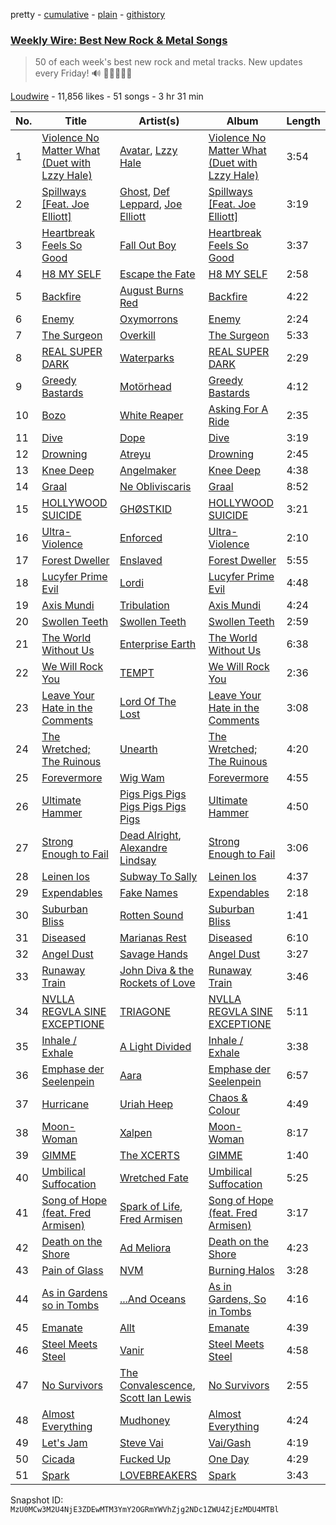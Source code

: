 pretty - [cumulative](/playlists/cumulative/53x58hBq1M9qCzZxyRUmp4.md) - [plain](/playlists/plain/53x58hBq1M9qCzZxyRUmp4) - [githistory](https://github.githistory.xyz/mackorone/spotify-playlist-archive/blob/main/playlists/plain/53x58hBq1M9qCzZxyRUmp4)

### [Weekly Wire: Best New Rock & Metal Songs](https://open.spotify.com/playlist/53x58hBq1M9qCzZxyRUmp4)

> 50 of each week's best new rock and metal tracks\. New updates every Friday!  🔊 🤘🏿🤘🤘🏽

[Loudwire](https://open.spotify.com/user/wqopimzeqvaed8dqu6o2tixrj) - 11,856 likes - 51 songs - 3 hr 31 min

| No. | Title | Artist(s) | Album | Length |
|---|---|---|---|---|
| 1 | [Violence No Matter What \(Duet with Lzzy Hale\)](https://open.spotify.com/track/1soD4IaI1iibVmQXwbyY7R) | [Avatar](https://open.spotify.com/artist/4jpaXieuls7LVzG1uma5Rs), [Lzzy Hale](https://open.spotify.com/artist/3Nbau9SoiH72jmJdUTqjOY) | [Violence No Matter What \(Duet with Lzzy Hale\)](https://open.spotify.com/album/3fqekMyypWqmySaVMdToi6) | 3:54 |
| 2 | [Spillways \[Feat\. Joe Elliott\]](https://open.spotify.com/track/720C8mWrqRdh1zYBGqLj9p) | [Ghost](https://open.spotify.com/artist/1Qp56T7n950O3EGMsSl81D), [Def Leppard](https://open.spotify.com/artist/6H1RjVyNruCmrBEWRbD0VZ), [Joe Elliott](https://open.spotify.com/artist/5Nbg0g30EwMpYD6jQ2xcfX) | [Spillways \[Feat\. Joe Elliott\]](https://open.spotify.com/album/1aMqVnl2zFenUsGrlYMc91) | 3:19 |
| 3 | [Heartbreak Feels So Good](https://open.spotify.com/track/0Rw35DKIumkbbMC7XPOn5r) | [Fall Out Boy](https://open.spotify.com/artist/4UXqAaa6dQYAk18Lv7PEgX) | [Heartbreak Feels So Good](https://open.spotify.com/album/5GwtecGz0FCy9onGWtrVRS) | 3:37 |
| 4 | [H8 MY SELF](https://open.spotify.com/track/3o3i8J3phhvFXOaH4wwjbT) | [Escape the Fate](https://open.spotify.com/artist/5ojhEavq6altxW8fWIlLum) | [H8 MY SELF](https://open.spotify.com/album/5m02Ruds7RdGQ4QMWtyxmx) | 2:58 |
| 5 | [Backfire](https://open.spotify.com/track/6qA3JeQaSLng3XmIFr7IC0) | [August Burns Red](https://open.spotify.com/artist/5p9CTsn5ueGU4oScNX1axu) | [Backfire](https://open.spotify.com/album/4DBR3CJvtw972fOYg93ndQ) | 4:22 |
| 6 | [Enemy](https://open.spotify.com/track/6uw93PQ8gHcceraxPfCFUp) | [Oxymorrons](https://open.spotify.com/artist/3GDw9k8FzlOUxPzDUaUhlZ) | [Enemy](https://open.spotify.com/album/5kiallXslLnp6hxZRFhDkp) | 2:24 |
| 7 | [The Surgeon](https://open.spotify.com/track/0ERKfqutINLHO7bxjDNVAK) | [Overkill](https://open.spotify.com/artist/0NmYchKQ8JIR9QHYJA0FRe) | [The Surgeon](https://open.spotify.com/album/1DbPIWAYWX3WvyzBOMHn8V) | 5:33 |
| 8 | [REAL SUPER DARK](https://open.spotify.com/track/7uuHc1gwZCKG9CGJopnSF3) | [Waterparks](https://open.spotify.com/artist/3QaxveoTiMetZCMp1sftiu) | [REAL SUPER DARK](https://open.spotify.com/album/1TyNSqm2av7ed9Z6BgHhFT) | 2:29 |
| 9 | [Greedy Bastards](https://open.spotify.com/track/4tB3o3rTYsBTd3283dKNYg) | [Motörhead](https://open.spotify.com/artist/1DFr97A9HnbV3SKTJFu62M) | [Greedy Bastards](https://open.spotify.com/album/320YsD7ccYfPwARI17GgMw) | 4:12 |
| 10 | [Bozo](https://open.spotify.com/track/7pllzZF7apoqG7htbXAQsd) | [White Reaper](https://open.spotify.com/artist/75klPfIVnyYcyEGaicRUSF) | [Asking For A Ride](https://open.spotify.com/album/4EkYXTP0vpp1dmPadvfAlK) | 2:35 |
| 11 | [Dive](https://open.spotify.com/track/7nDRzarOR0L4Fs8A76Okz4) | [Dope](https://open.spotify.com/artist/7fWgqc4HJi3pcHhK8hKg2p) | [Dive](https://open.spotify.com/album/0ld5U0aAKWiNUiUYqSJi13) | 3:19 |
| 12 | [Drowning](https://open.spotify.com/track/4l0UQ0zDIPYaaa5FF2Kvwt) | [Atreyu](https://open.spotify.com/artist/3LkSiHbjqOHCKCqBfEZOTv) | [Drowning](https://open.spotify.com/album/6d5waVDcEQEcM6BKbkBiNx) | 2:45 |
| 13 | [Knee Deep](https://open.spotify.com/track/08WzAPtFjBJ3P6Eco1JjuO) | [Angelmaker](https://open.spotify.com/artist/1AdrYGYDz4oa9dvW2jfFrG) | [Knee Deep](https://open.spotify.com/album/7z4YvX66QkqRJXTqhSt9EM) | 4:38 |
| 14 | [Graal](https://open.spotify.com/track/2rOtjsLk0BUdDds2EQ1ZGk) | [Ne Obliviscaris](https://open.spotify.com/artist/5kbidtcpyRRMdAQUnI1BG4) | [Graal](https://open.spotify.com/album/2PkWhYguCc0wQZJnwicGD2) | 8:52 |
| 15 | [HOLLYWOOD SUICIDE](https://open.spotify.com/track/7KTASNo2xzEoQpOUC7Q4CK) | [GHØSTKID](https://open.spotify.com/artist/2ooWmQC4NQUQZ3z00mZQyK) | [HOLLYWOOD SUICIDE](https://open.spotify.com/album/4VvhWfmR7STtNJUJLkXnGT) | 3:21 |
| 16 | [Ultra\-Violence](https://open.spotify.com/track/6x2FkO3YW7zwBmgtWH6lxJ) | [Enforced](https://open.spotify.com/artist/7vZV2UPiXQMVesiAxQmvBp) | [Ultra\-Violence](https://open.spotify.com/album/4hOu1sSu360iLvwL3lF5hM) | 2:10 |
| 17 | [Forest Dweller](https://open.spotify.com/track/63tXvFuVWXKxyKvpVfXXYM) | [Enslaved](https://open.spotify.com/artist/2HmtB6wVRRi3z0JwZHtkiD) | [Forest Dweller](https://open.spotify.com/album/5bM49AydEkBA0zxREsR49h) | 5:55 |
| 18 | [Lucyfer Prime Evil](https://open.spotify.com/track/1p20hopUfqgTwSYGOqeGM6) | [Lordi](https://open.spotify.com/artist/14SgKNlOCKAI0PfRD1HnWh) | [Lucyfer Prime Evil](https://open.spotify.com/album/6VCJGU6wccSru7tice6eQd) | 4:48 |
| 19 | [Axis Mundi](https://open.spotify.com/track/2AG2lTeueOVfV2vkMyg5j2) | [Tribulation](https://open.spotify.com/artist/7xTo7ipdBZezIoyAkmcRge) | [Axis Mundi](https://open.spotify.com/album/7yfSOlctpXVOlkG0pMXjxe) | 4:24 |
| 20 | [Swollen Teeth](https://open.spotify.com/track/2dehX9M8cr21ggWNwkJgD7) | [Swollen Teeth](https://open.spotify.com/artist/2Q4WmCXIG2ogJ0ZYC3K4LQ) | [Swollen Teeth](https://open.spotify.com/album/53lOgAt8FCTfTYkOZzFnz7) | 2:59 |
| 21 | [The World Without Us](https://open.spotify.com/track/6yOmF7bdf6AiNg2JQg9wvO) | [Enterprise Earth](https://open.spotify.com/artist/1l3cAmALCtGbjWGVtRwhoh) | [The World Without Us](https://open.spotify.com/album/460v1TmTbmq7E4zy12pYdE) | 6:38 |
| 22 | [We Will Rock You](https://open.spotify.com/track/0dXqdq1aF0SgZamXvUAp57) | [TEMPT](https://open.spotify.com/artist/54QtmkdXUQlaV9CsvT8TNk) | [We Will Rock You](https://open.spotify.com/album/5jPBB8d3UAb8TFwqgVgeGW) | 2:36 |
| 23 | [Leave Your Hate in the Comments](https://open.spotify.com/track/4UxfdBY5Cmx2IVxBfePdEW) | [Lord Of The Lost](https://open.spotify.com/artist/28eLrVsohdXynlnIzQ2VvI) | [Leave Your Hate in the Comments](https://open.spotify.com/album/33sDkLEbRowsCCVFOWK2Yr) | 3:08 |
| 24 | [The Wretched; The Ruinous](https://open.spotify.com/track/2r7hqnJ4jVQRrT5A5oBF9B) | [Unearth](https://open.spotify.com/artist/44wJRGNtWywCUJZug8FJg3) | [The Wretched; The Ruinous](https://open.spotify.com/album/5I9RcuaXY3BwAYYNYhVlTL) | 4:20 |
| 25 | [Forevermore](https://open.spotify.com/track/5gVEDtOzSnWPWfgeORqjns) | [Wig Wam](https://open.spotify.com/artist/5EzPaejJ1QA4wkTLV37e60) | [Forevermore](https://open.spotify.com/album/4BhDeHHlQL5XMpMfOspWpj) | 4:55 |
| 26 | [Ultimate Hammer](https://open.spotify.com/track/07urkGFMuWkSo3DnMDUuLy) | [Pigs Pigs Pigs Pigs Pigs Pigs Pigs](https://open.spotify.com/artist/1F7QDWyZTLGzkyGLgFjEhU) | [Ultimate Hammer](https://open.spotify.com/album/2J1lHgLFDIDS3JJdBQbKfp) | 4:50 |
| 27 | [Strong Enough to Fail](https://open.spotify.com/track/0gK78BcW3WzgeNrbqgf1Q2) | [Dead Alright](https://open.spotify.com/artist/16G30WibQvjBjpqgVwt4YN), [Alexandre Lindsay](https://open.spotify.com/artist/5fwIKcuUyhjudxJhq5Al09) | [Strong Enough to Fail](https://open.spotify.com/album/7qFF2kb20DEJGpbZKWPjVo) | 3:06 |
| 28 | [Leinen los](https://open.spotify.com/track/3Jqiyw0Qb5H0SbLYHmwYek) | [Subway To Sally](https://open.spotify.com/artist/544X9aDcwFDSon8HevRcqg) | [Leinen los](https://open.spotify.com/album/7kEtSxY8EVDHgYAn7u6u4H) | 4:37 |
| 29 | [Expendables](https://open.spotify.com/track/6P1uUvOD9m6uoyblKlRK28) | [Fake Names](https://open.spotify.com/artist/4NfSqwWc96WkRxN1LeFXGx) | [Expendables](https://open.spotify.com/album/2k0kblfQyMpcgwYoaPNpOw) | 2:18 |
| 30 | [Suburban Bliss](https://open.spotify.com/track/6vPfFi05SuC9zMntccwCuG) | [Rotten Sound](https://open.spotify.com/artist/4aglyvdJ7ApTfDC6aQ2LFf) | [Suburban Bliss](https://open.spotify.com/album/6U7Ebu19aIvpFOssNxXw6A) | 1:41 |
| 31 | [Diseased](https://open.spotify.com/track/67mRmDrsbwR2WRSYs2ia7z) | [Marianas Rest](https://open.spotify.com/artist/0k4zMzhcTcF2wQcbOMVZxD) | [Diseased](https://open.spotify.com/album/1GbQFgUdB9jXZ3Bx6BMSFI) | 6:10 |
| 32 | [Angel Dust](https://open.spotify.com/track/4bDZt8PBRFOhBEcBS1Rdfs) | [Savage Hands](https://open.spotify.com/artist/3z1C31NkSQPWEFGkXCp3zx) | [Angel Dust](https://open.spotify.com/album/1PFAJuhUUb52aSlAMhRPPf) | 3:27 |
| 33 | [Runaway Train](https://open.spotify.com/track/2JGkROnQP47dqwK2dWWXUm) | [John Diva & the Rockets of Love](https://open.spotify.com/artist/5RNU8RlrgW4Kl2OH5Pckq4) | [Runaway Train](https://open.spotify.com/album/2CLLtAyNlYOrrx7fTvgJ2K) | 3:46 |
| 34 | [NVLLA REGVLA SINE EXCEPTIONE](https://open.spotify.com/track/497I72fVzjP2b9sFXcbGDO) | [TRIAGONE](https://open.spotify.com/artist/5STrUja1CRVS3wNpZGcCq8) | [NVLLA REGVLA SINE EXCEPTIONE](https://open.spotify.com/album/6IYU4gHGY3iyJ1dRTck6Qn) | 5:11 |
| 35 | [Inhale / Exhale](https://open.spotify.com/track/6Do7aaa3yB71vuqV95TsOu) | [A Light Divided](https://open.spotify.com/artist/5xnKKbSzhpsKoPiAjD2yvV) | [Inhale / Exhale](https://open.spotify.com/album/5Xxa7ZhqoEZAdkxngZ6grG) | 3:38 |
| 36 | [Emphase der Seelenpein](https://open.spotify.com/track/1QZkI3uje1XvVyDKqsuJxU) | [Aara](https://open.spotify.com/artist/3UpDjZ41s0rOQsDKSECKmt) | [Emphase der Seelenpein](https://open.spotify.com/album/6aSxIbblqUHH0k1wREG6HI) | 6:57 |
| 37 | [Hurricane](https://open.spotify.com/track/5Hz2kqqsRiwiTxk7DZMyx6) | [Uriah Heep](https://open.spotify.com/artist/45O9BwPMyywM755SYUK0sP) | [Chaos & Colour](https://open.spotify.com/album/3jndvktqpOhQ7fQmcdOMsd) | 4:49 |
| 38 | [Moon\-Woman](https://open.spotify.com/track/1Z6SpA0GDfo6f6x6ucLUO6) | [Xalpen](https://open.spotify.com/artist/0Ht9ZM7WH7a7XO7uGQaxOb) | [Moon\-Woman](https://open.spotify.com/album/2HlfvvHtc9GvtbvHXa5tVW) | 8:17 |
| 39 | [GIMME](https://open.spotify.com/track/1d9pnTuvvi0AVgcO8DkP1S) | [The XCERTS](https://open.spotify.com/artist/7sKlSlGo7d1D3dhFYKO0Y5) | [GIMME](https://open.spotify.com/album/65bHWObuGFN9SQqitY9dMi) | 1:40 |
| 40 | [Umbilical Suffocation](https://open.spotify.com/track/7pnBiqDZ4oFHdTwdazVPO3) | [Wretched Fate](https://open.spotify.com/artist/5RXIMsPlvRJaQIMMivH8m7) | [Umbilical Suffocation](https://open.spotify.com/album/6wM9XKiuc7rsuE5CmwYHgz) | 5:25 |
| 41 | [Song of Hope \(feat\. Fred Armisen\)](https://open.spotify.com/track/30vcLrJ0pScd4O07pWprrh) | [Spark of Life](https://open.spotify.com/artist/65Rkh0uXIGAgGw1mxJOFNr), [Fred Armisen](https://open.spotify.com/artist/0kiisaxpTLv4c9MdeKgNL6) | [Song of Hope \(feat\. Fred Armisen\)](https://open.spotify.com/album/6ntuzw4W6i50pPbGwyCOch) | 3:17 |
| 42 | [Death on the Shore](https://open.spotify.com/track/1y64DJWppbCwJ5YldVC7Kd) | [Ad Meliora](https://open.spotify.com/artist/5SNxvp8nhhNIqwgGoZvvWf) | [Death on the Shore](https://open.spotify.com/album/6Lvj6dUYluWHR7ElfXo6lJ) | 4:23 |
| 43 | [Pain of Glass](https://open.spotify.com/track/5jJsqz7aMxtft8490mW6oC) | [NVM](https://open.spotify.com/artist/3DkHOBTtRZIj7m2aF42rtC) | [Burning Halos](https://open.spotify.com/album/3cIrdBgxHkf6o65enOmvTO) | 3:28 |
| 44 | [As in Gardens so in Tombs](https://open.spotify.com/track/0kfstDZX5PVMWN8wko5IZd) | [...And Oceans](https://open.spotify.com/artist/0rWmH68lIyVOGYhhvayFzu) | [As in Gardens, So in Tombs](https://open.spotify.com/album/1ttPrKVbo3RdmHIF6FWtOn) | 4:16 |
| 45 | [Emanate](https://open.spotify.com/track/4chPZQ5M3NVR6H31DNWzwe) | [Allt](https://open.spotify.com/artist/6YRr0btzGqfQ5K7r23qjEM) | [Emanate](https://open.spotify.com/album/3pXLPmHBdzgKQVCYgTY3KO) | 4:39 |
| 46 | [Steel Meets Steel](https://open.spotify.com/track/0q18B5hnVBCuQey1NtNRFC) | [Vanir](https://open.spotify.com/artist/6DCYYeX3Iqic6GnQTXM3n4) | [Steel Meets Steel](https://open.spotify.com/album/2raCy3NyIzxPoE2Je22EwK) | 4:58 |
| 47 | [No Survivors](https://open.spotify.com/track/4zZ86qkXU5WaT2WPSVCStV) | [The Convalescence](https://open.spotify.com/artist/4FRLqM3UXOO3cpysq4RfsH), [Scott Ian Lewis](https://open.spotify.com/artist/0zut4vkloQSGD57K92uvWm) | [No Survivors](https://open.spotify.com/album/5A92U22aUcpUmcrWDPhXyb) | 2:55 |
| 48 | [Almost Everything](https://open.spotify.com/track/4KU3ECcOn7di9BUHgajmIO) | [Mudhoney](https://open.spotify.com/artist/7LuYiSXiWs86rwWJjEEgB9) | [Almost Everything](https://open.spotify.com/album/3FuvV4huGUCxaKeec7z5Qk) | 4:24 |
| 49 | [Let's Jam](https://open.spotify.com/track/7y0xNkes5vdQXLCzmcTlGm) | [Steve Vai](https://open.spotify.com/artist/32Jb1X3wSmmoHj2epZReZA) | [Vai/Gash](https://open.spotify.com/album/4Hv4iR1M5Bh1KlZ3J6fJOe) | 4:19 |
| 50 | [Cicada](https://open.spotify.com/track/1G2JfPGXBbVgVnBtk0ToxD) | [Fucked Up](https://open.spotify.com/artist/05C3EDw4Rf0qMhrdjFKncL) | [One Day](https://open.spotify.com/album/3hMj3XLQTq6irh3C0U1HdD) | 4:29 |
| 51 | [Spark](https://open.spotify.com/track/0W0xJtiCAVPykR9kLKbMMp) | [LOVEBREAKERS](https://open.spotify.com/artist/3s1PZzFn1OQ0U0PdwtTaNA) | [Spark](https://open.spotify.com/album/3RqU5tUQF6DXqpRnJhEtZt) | 3:43 |

Snapshot ID: `MzU0MCw3M2U4NjE3ZDEwMTM3YmY2OGRmYWVhZjg2NDc1ZWU4ZjEzMDU4MTBl`

